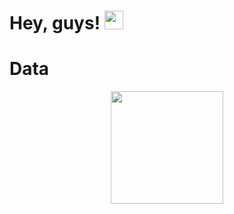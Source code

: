 # Hey, guys! <img src="https://raw.githubusercontent.com/MartinHeinz/MartinHeinz/master/wave.gif" width="30px">

<!--START_SECTION:waka-->
<!--END_SECTION:waka-->

# Data
<p align="center">
  <img height="180em" src="https://github-readme-stats.vercel.app/api?username=jgfpedra&show_icons=true&hide_border=true&&count_private=true&include_all_commits=true" />
</p>
